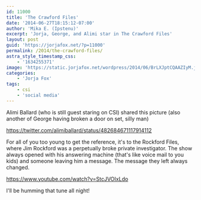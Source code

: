 ```yaml
---
id: 11000
title: 'The Crawford Files'
date: '2014-06-27T18:15:12-07:00'
author: 'Mika E. (Ipstenu)'
excerpt: 'Jorja, George, and Alimi star in The Crawford Files'
layout: post
guid: 'https://jorjafox.net/?p=11000'
permalink: /2014/the-crawford-files/
astra_style_timestamp_css:
    - '1634255371'
image: 'https://static.jorjafox.net/wordpress/2014/06/BrLXJptCQAAZIyM.jpg'
categories:
    - 'Jorja Fox'
tags:
    - csi
    - 'social media'
---
```


Alimi Ballard (who is still guest staring on CSI) shared this picture (also another of George having broken a door on set, silly man)

https://twitter.com/alimiballard/status/482684671117914112

For all of you too young to get the reference, it's to the Rockford Files, where Jim Rockford was a perpetually broke private investigator. The show always opened with his answering machine (that's like voice mail to you kids) and someone leaving him a message. The message they left always changed.

https://www.youtube.com/watch?v=StcJVOIxLdo

I'll be humming that tune all night!